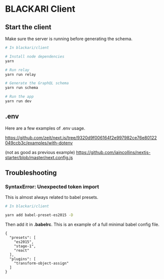 # BLACKARI Client

## Start the client

Make sure the server is running before generating the schema.

```bash
# In blackari/client

# Install node dependencies
yarn

# Run relay
yarn run relay

# Generate the GraphQL schema
yarn run schema

# Run the app
yarn run dev
```

## .env

Here are a few examples of .env usage.

https://github.com/zeit/next.js/tree/9320d9f006164f2e997982ce76e80122049ccb3c/examples/with-dotenv

(not as good as previous example) https://github.com/iaincollins/nextjs-starter/blob/master/next.config.js


## Troubleshooting



### SyntaxError: Unexpected token import
This is almost always related to babel presets.
```bash
# In blackari/client

yarn add babel-preset-es2015 -D
```
Then add it in **.babelrc**. This is an example of a full minimal babel config file.
```
{
  "presets": [
    "es2015",
    "stage-1",
    "react"
  ],
  "plugins": [
    "transform-object-assign"
  ]
}